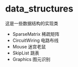 # data_structures
这是一些数据结构的实现类
* SparseMatrix 稀疏矩阵
* CircuitWiring 电路布线
* Mouse 迷宫老鼠
* SkipList 跳表
* Graphics 图元识别